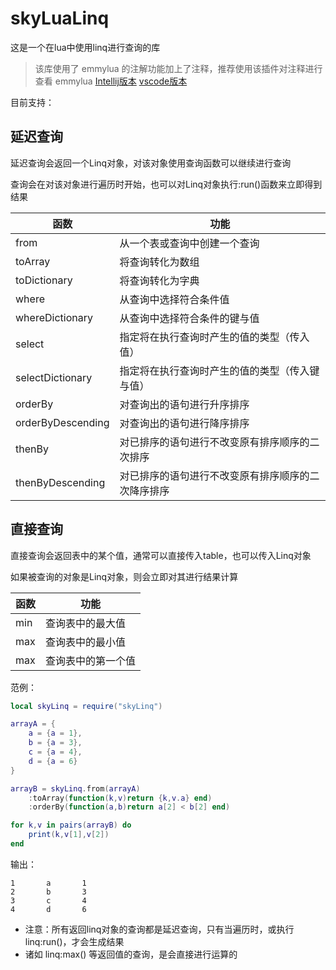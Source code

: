 # skyLuaLinq

这是一个在lua中使用linq进行查询的库

> 该库使用了 emmylua 的注解功能加上了注释，推荐使用该插件对注释进行查看
> emmylua [Intellij版本](https://github.com/EmmyLua/IntelliJ-EmmyLua) [vscode版本](https://github.com/EmmyLua/VSCode-EmmyLua)

目前支持：
## 延迟查询
延迟查询会返回一个Linq对象，对该对象使用查询函数可以继续进行查询

查询会在对该对象进行遍历时开始，也可以对Linq对象执行:run()函数来立即得到结果

|函数|功能|
|-|-|
|from|从一个表或查询中创建一个查询|
|toArray|将查询转化为数组|
|toDictionary|将查询转化为字典|
|where|从查询中选择符合条件值|
|whereDictionary|从查询中选择符合条件的键与值|
|select|指定将在执行查询时产生的值的类型（传入值）|
|selectDictionary|指定将在执行查询时产生的值的类型（传入键与值）|
|orderBy|对查询出的语句进行升序排序|
|orderByDescending|对查询出的语句进行降序排序|
|thenBy|对已排序的语句进行不改变原有排序顺序的二次排序|
|thenByDescending|对已排序的语句进行不改变原有排序顺序的二次降序排序|

## 直接查询
直接查询会返回表中的某个值，通常可以直接传入table，也可以传入Linq对象

如果被查询的对象是Linq对象，则会立即对其进行结果计算

|函数|功能|
|-|-|
|min|查询表中的最大值|
|max|查询表中的最小值|
|max|查询表中的第一个值|

范例：
```lua
local skyLinq = require("skyLinq")

arrayA = {
    a = {a = 1},
    b = {a = 3},
    c = {a = 4},
    d = {a = 6}
}

arrayB = skyLinq.from(arrayA)
    :toArray(function(k,v)return {k,v.a} end)
    :orderBy(function(a,b)return a[2] < b[2] end)

for k,v in pairs(arrayB) do
    print(k,v[1],v[2])
end
```

输出：
```
1       a       1
2       b       3
3       c       4
4       d       6
```

* 注意：所有返回linq对象的查询都是延迟查询，只有当遍历时，或执行linq:run()，才会生成结果
* 诸如 linq:max() 等返回值的查询，是会直接进行运算的